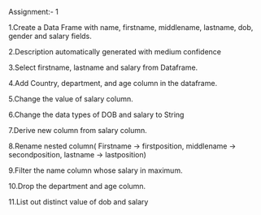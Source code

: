 Assignment:- 1

1.Create a Data Frame with name, firstname, middlename, lastname, dob, gender and salary fields.

2.Description automatically generated with medium confidence

3.Select firstname, lastname and salary from Dataframe.

4.Add Country, department, and age column in the dataframe.

5.Change the value of salary column.

6.Change the data types of DOB and salary to String

7.Derive new column from salary column.

8.Rename nested column( Firstname -> firstposition, middlename -> secondposition, lastname -> lastposition)

9.Filter the name column whose salary in maximum.

10.Drop the department and age column.

11.List out distinct value of dob and salary

